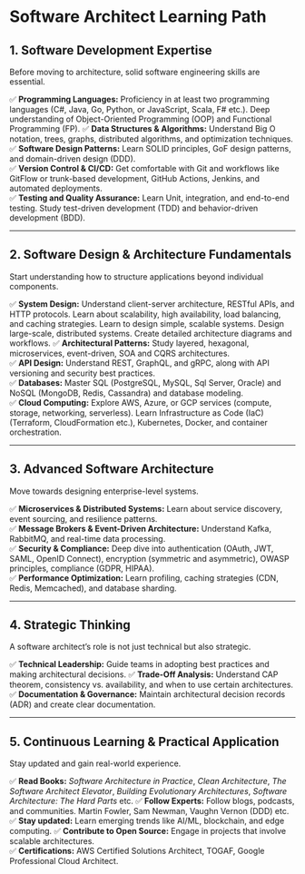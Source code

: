 # Software Architect Learning Path

## **1. Software Development Expertise**

Before moving to architecture, solid software engineering skills are essential.

✅ **Programming Languages:** Proficiency in at least two programming languages (C#, Java, Go, Python, or JavaScript, Scala, F# etc.). Deep understanding of Object-Oriented Programming (OOP) and Functional Programming (FP).
✅ **Data Structures & Algorithms:** Understand Big O notation, trees, graphs, distributed algorithms, and optimization techniques.  
✅ **Software Design Patterns:** Learn SOLID principles, GoF design patterns, and domain-driven design (DDD).  
✅ **Version Control & CI/CD:** Get comfortable with Git and workflows like GitFlow or trunk-based development, GitHub Actions, Jenkins, and automated deployments.  
✅ **Testing and Quality Assurance:** Learn Unit, integration, and end-to-end testing. Study test-driven development (TDD) and behavior-driven development (BDD).

---

## **2. Software Design & Architecture Fundamentals**

Start understanding how to structure applications beyond individual components.

✅ **System Design:** Understand client-server architecture, RESTful APIs, and HTTP protocols. Learn about scalability, high availability, load balancing, and caching strategies. Learn to design simple, scalable systems. Design large-scale, distributed systems. Create detailed architecture diagrams and workflows.
✅ **Architectural Patterns:** Study layered, hexagonal, microservices, event-driven, SOA and CQRS architectures.  
✅ **API Design:** Understand REST, GraphQL, and gRPC, along with API versioning and security best practices.  
✅ **Databases:** Master SQL (PostgreSQL, MySQL, Sql Server, Oracle) and NoSQL (MongoDB, Redis, Cassandra) and database modeling.  
✅ **Cloud Computing:** Explore AWS, Azure, or GCP services (compute, storage, networking, serverless). Learn Infrastructure as Code (IaC) (Terraform, CloudFormation etc.), Kubernetes, Docker, and container orchestration.

---

## **3. Advanced Software Architecture**

Move towards designing enterprise-level systems.

✅ **Microservices & Distributed Systems:** Learn about service discovery, event sourcing, and resilience patterns.  
✅ **Message Brokers & Event-Driven Architecture:** Understand Kafka, RabbitMQ, and real-time data processing.  
✅ **Security & Compliance:** Deep dive into authentication (OAuth, JWT, SAML, OpenID Connect), encryption (symmetric and asymmetric), OWASP principles, compliance (GDPR, HIPAA).  
✅ **Performance Optimization:** Learn profiling, caching strategies (CDN, Redis, Memcached), and database sharding.  

---

## **4. Strategic Thinking**

A software architect’s role is not just technical but also strategic.

✅ **Technical Leadership:** Guide teams in adopting best practices and making architectural decisions.
✅ **Trade-Off Analysis:** Understand CAP theorem, consistency vs. availability, and when to use certain architectures.  
✅ **Documentation & Governance:** Maintain architectural decision records (ADR) and create clear documentation.  

---

## **5. Continuous Learning & Practical Application**

Stay updated and gain real-world experience.

✅ **Read Books:** *Software Architecture in Practice*, *Clean Architecture*, *The Software Architect Elevator*, *Building Evolutionary Architectures*, *Software Architecture: The Hard Parts* etc.
✅ **Follow Experts:** Follow blogs, podcasts, and communities. Martin Fowler, Sam Newman, Vaughn Vernon (DDD) etc.
✅ **Stay updated:** Learn emerging trends like AI/ML, blockchain, and edge computing.
✅ **Contribute to Open Source:** Engage in projects that involve scalable architectures.  
✅ **Certifications:** AWS Certified Solutions Architect, TOGAF, Google Professional Cloud Architect.
